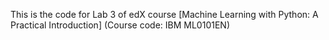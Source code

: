 This is the code for Lab 3 of edX course 
[Machine Learning with Python: A Practical Introduction]
(Course code: IBM ML0101EN)
